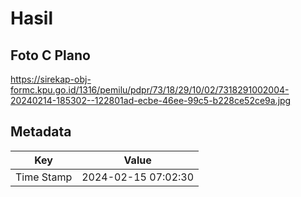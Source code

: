# Hasil

## Foto C Plano

https://sirekap-obj-formc.kpu.go.id/1316/pemilu/pdpr/73/18/29/10/02/7318291002004-20240214-185302--122801ad-ecbe-46ee-99c5-b228ce52ce9a.jpg


## Metadata

| Key        | Value               |
| ---------- | ------------------- |
| Time Stamp | 2024-02-15 07:02:30 |



